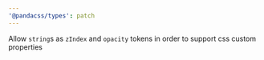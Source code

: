 ```yaml
---
'@pandacss/types': patch
---
```


Allow `string`s as `zIndex` and `opacity` tokens in order to support css custom properties
